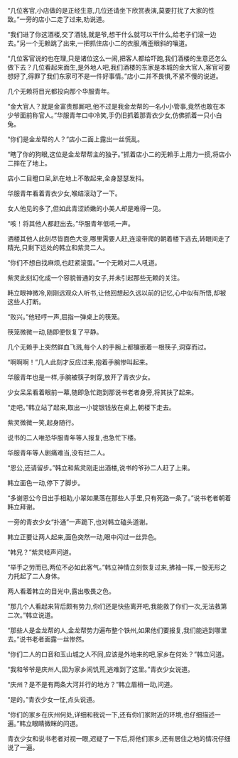 
“几位客官,小店做的是正经生意,几位还请坐下欣赏表演,莫要打扰了大家的性致。”一旁的店小二走了过来,劝说道。

“我们进了你这酒楼,交了酒钱,就是爷,想干什么就可以干什么,给老子们滚一边去。”另一个无赖跳了出来,一把抓住店小二的衣服,嘴歪眼斜的嚷道。

“几位客官说的也在理,只是诸位这么一闹,把客人都给吓跑,我们酒楼的生意还怎么做下去？几位看起来面生,是外地人吧,我们酒楼的东家是本城的金大官人,客官可要想好了,得罪了我们东家可不是一件好事情。”店小二并不畏惧,不紧不慢的说道。

几个无赖将目光都投向那个华服青年。

“金大官人？就是金富贵那厮吧,他不过是我金龙帮的一名小小管事,竟然也敢在本少爷面前称官人。”华服青年口中冷笑,手仍旧抓着那青衣少女,仿佛抓着一只小白兔。

“你们是金龙帮的人？”店小二面上露出一丝慌乱。

“瞎了你的狗眼,这位是金龙帮帮主的独子。”抓着店小二的无赖手上用力一掼,将店小二摔在了地上。

店小二目瞪口呆,趴在地上不敢起来,全身瑟瑟发抖。

华服青年看着青衣少女,喉结滚动了一下。

女人他见的多了,但如此青涩娇嫩的小美人却是难得一见。

“咳！将其他人都赶出去。”华服青年低吼一声。

酒楼其他人此刻尽皆面色大变,哪里需要人赶,连滚带爬的朝着楼下逃去,转眼间走了精光,只剩下远处的韩立和紫灵二人。

“你们不想自找麻烦,也赶紧滚蛋。”一个无赖对二人吼道。

紫灵此刻幻化成一个容貌普通的女子,并未引起那些无赖的关注。

韩立眼神微冷,刚刚远观众人听书,让他回想起久远以前的记忆,心中似有所悟,却被这些人打断。

“败兴。”他轻哼一声,屈指一弹桌上的筷笼。

筷笼微微一动,随即便恢复了平静。

几个无赖手上突然鲜血飞溅,每个人的手腕上都镶嵌着一根筷子,洞穿而过。

“啊啊啊！”几人此刻才反应过来,抱着手腕惨叫起来。

华服青年也是一样,手腕被筷子刺穿,放开了青衣少女。

少女呆呆看着眼前一幕,随即急忙跑到那说书老者身旁,将其扶了起来。

“走吧。”韩立站了起来,取出一小锭银钱放在桌上,朝楼下走去。

紫灵微微一笑,起身随行。

说书的二人唯恐华服青年等人报复,也急忙下楼。

华服青年等人剧痛难当,没有拦二人。

“恩公,还请留步。”韩立和紫灵刚走出酒楼,说书的爷孙二人赶了上来。

韩立面色一动,停下了脚步。

“多谢恩公今日出手相助,小翠如果落在那些人手里,只有死路一条了。”说书老者朝着韩立拜谢。

一旁的青衣少女“扑通”一声跪下,也对韩立磕头道谢。

韩立正要让两人起来,面色突然一动,眼中闪过一丝异色。

“韩兄？”紫灵轻声问道。

“举手之劳而已,两位不必如此客气。”韩立神情立刻恢复过来,拂袖一挥,一股无形之力托起了二人身体。

两人看着韩立的目光中,露出敬畏之色。

“那几个人看起来背后颇有势力,你们还是快些离开吧,我能救了你们一次,无法救第二次。”韩立说道。

“那些人是金龙帮的人,金龙帮势力遍布整个铁州,如果他们要报复,我们能逃到哪里去。”说书老者面露一丝惨然。

“你们二人的口音和玉山城之人不同,应该是外地来的吧,家乡在何处？”韩立问道。

“我和爷爷是庆州人,因为家乡闹饥荒,逃难到了这里。”青衣少女说道。

“庆州？是不是有两条大河并行的地方？”韩立眉梢一动,问道。

“是的。”青衣少女一怔,点头说道。

“你们的家乡在庆州何处,详细和我说一下,还有你们家附近的环境,也仔细描述一遍。”韩立眼睛微眯的问道。

青衣少女和说书老者对视一眼,迟疑了一下后,将他们家乡,还有居住之地的情况仔细说了一遍。